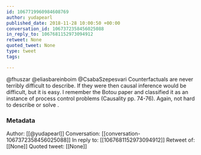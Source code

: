 ```yaml
---
id: 1067719960984608769
author: yudapearl
published_date: 2018-11-28 10:00:50 +00:00
conversation_id: 1067372358456025088
in_reply_to: 1067681152973094912
retweet: None
quoted_tweet: None
type: tweet
tags:

---
```


@fhuszar @eliasbareinboim @CsabaSzepesvari Counterfactuals are never terribly difficult to describe. If they were then causal inference would be difficult, but it is easy. I remember the Botou paper and classified it as an instance of process control problems (Causality pp. 74-76). Again, not hard to describe or solve .

### Metadata

Author: [[@yudapearl]]
Conversation: [[conversation-1067372358456025088]]
In reply to: [[1067681152973094912]]
Retweet of: [[None]]
Quoted tweet: [[None]]
